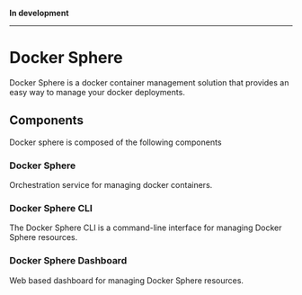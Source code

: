 **In development**

****

# Docker Sphere

Docker Sphere is a docker container management solution that provides
an easy way to manage your docker deployments.

## Components
Docker sphere is composed of the following components

### Docker Sphere
Orchestration service for managing docker containers.

### Docker Sphere CLI

The Docker Sphere CLI is a command-line interface for managing Docker Sphere resources.

### Docker Sphere Dashboard

Web based dashboard for managing Docker Sphere resources.

